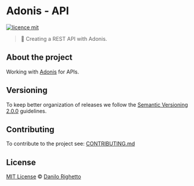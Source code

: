 # Adonis - API

[![licence mit](https://img.shields.io/badge/licence-MIT-blue.svg)](https://github.com/danilo-righetto/adonis-api/blob/master/LICENSE.md)

> :rocket: Creating a REST API with Adonis.

## About the project 

Working with [Adonis](https://www.youtube.com/watch?v=uVR8lTlBoag) for APIs.

## Versioning

To keep better organization of releases we follow the [Semantic Versioning 2.0.0](http://semver.org/) guidelines.

## Contributing

To contribute to the project see: [CONTRIBUTING.md](https://github.com/danilo-righetto/adonis-api/blob/master/CONTRIBUTING.md)

## License
[MIT License](https://github.com/danilo-righetto/adonis-api/blob/master/LICENSE.md) © [Danilo Righetto](https://www.danilorighetto.com.br/)